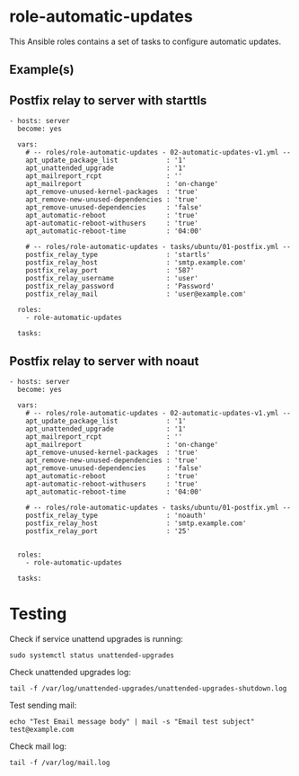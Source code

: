 # role-automatic-updates
This Ansible roles contains a set of tasks to configure automatic updates.


Example(s)
----------------

## Postfix relay to server with starttls

```
- hosts: server
  become: yes

  vars:
    # -- roles/role-automatic-updates - 02-automatic-updates-v1.yml --
    apt_update_package_list            : '1'
    apt_unattended_upgrade             : '1'
    apt_mailreport_rcpt                : ''
    apt_mailreport                     : 'on-change'
    apt_remove-unused-kernel-packages  : 'true'
    apt_remove-new-unused-dependencies : 'true'
    apt_remove-unused-dependencies     : 'false'
    apt_automatic-reboot               : 'true'
    apt-automatic-reboot-withusers     : 'true'
    apt_automatic-reboot-time          : '04:00'    

    # -- roles/role-automatic-updates - tasks/ubuntu/01-postfix.yml --
    postfix_relay_type                 : 'startls'
    postfix_relay_host                 : 'smtp.example.com'
    postfix_relay_port                 : '587'
    postfix_relay_username             : 'user'
    postfix_relay_password             : 'Password' 
    postfix_relay_mail                 : 'user@example.com'
    
  roles:
    - role-automatic-updates

  tasks:
```


## Postfix relay to server with noaut 

```
- hosts: server
  become: yes

  vars:
    # -- roles/role-automatic-updates - 02-automatic-updates-v1.yml --
    apt_update_package_list            : '1'
    apt_unattended_upgrade             : '1'
    apt_mailreport_rcpt                : ''
    apt_mailreport                     : 'on-change'
    apt_remove-unused-kernel-packages  : 'true'
    apt_remove-new-unused-dependencies : 'true'
    apt_remove-unused-dependencies     : 'false'
    apt_automatic-reboot               : 'true'
    apt-automatic-reboot-withusers     : 'true'
    apt_automatic-reboot-time          : '04:00'    

    # -- roles/role-automatic-updates - tasks/ubuntu/01-postfix.yml --
    postfix_relay_type                 : 'noauth'
    postfix_relay_host                 : 'smtp.example.com'
    postfix_relay_port                 : '25'

    
  roles:
    - role-automatic-updates

  tasks:
```

# Testing

Check if service unattend upgrades is running:
```
sudo systemctl status unattended-upgrades
```
Check unattended upgrades log:
```
tail -f /var/log/unattended-upgrades/unattended-upgrades-shutdown.log
```
Test sending mail:
```
echo "Test Email message body" | mail -s "Email test subject" test@example.com
```

Check mail log:
```
tail -f /var/log/mail.log
```
